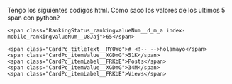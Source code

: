 Tengo los siguientes codigos html. Como saco
los valores de los ultimos 5 span con python?

```
<span class="RankingStatus_rankingvalueNum__d_m_a index-mobile_rankingvalueNum__U8Jaj">65</span>

<span class="CardPc_titleText__RYOWo"># <!-- -->holamayo</span>
<span class="CardPc_itemValue__XGDmG">51K</span>
<span class="CardPc_itemLabel__FRKbE">Posts</span>
<span class="CardPc_itemValue__XGDmG">34M</span>
<span class="CardPc_itemLabel__FRKbE">Views</span>
```